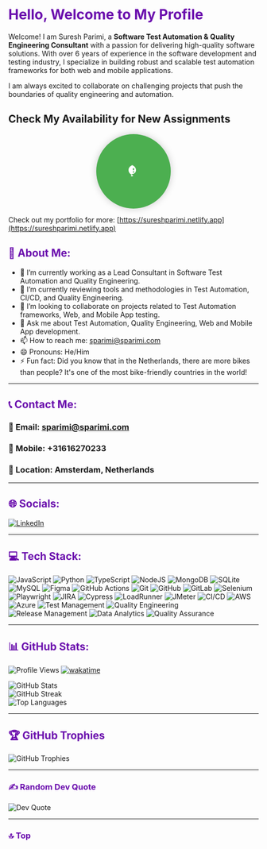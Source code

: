 # <span style="color: #6a0dad;"><strong>**Hello, Welcome to My Profile**</strong></span>  
Welcome! I am Suresh Parimi, a **Software Test Automation & Quality Engineering Consultant** with a passion for delivering high-quality software solutions. With over 6 years of experience in the software development and testing industry, I specialize in building robust and scalable test automation frameworks for both web and mobile applications.

I am always excited to collaborate on challenging projects that push the boundaries of quality engineering and automation.

## Check My Availability for New Assignments


<p align="center">
  <button style="padding: 30px 60px; background-color: #4CAF50; color: white; font-weight: bold; border: none; border-radius: 50%; width: 150px; height: 150px; font-size: 24px; box-shadow: 0 0 15px rgba(0, 0, 0, 0.2); cursor: pointer; transition: background-color 0.3s;">
    <svg xmlns="http://www.w3.org/2000/svg" fill="white" width="70" height="70" viewBox="0 0 24 24">
      <path d="M12 2C7.58 2 4 5.58 4 10c0 3.5 2.35 6.43 5.5 7.38V18h-1.5v2h3v-2h-1.5v-1.62C13.65 16.43 16 13.5 16 10c0-4.42-3.58-8-8-8zm1 12h-2v-2h2v2zm0-4h-2V7h2v3z"/>
    </svg>
  </button>
</p>

Check out my portfolio for more: [https://sureshparimi.netlify.app](https://sureshparimi.netlify.app)



## <span style="color: #6a0dad;"><strong>💫 About Me:</strong></span>
- 🔭 I’m currently working as a Lead Consultant in Software Test Automation and Quality Engineering.  
- 🌱 I’m currently reviewing tools and methodologies in Test Automation, CI/CD, and Quality Engineering.  
- 👯 I’m looking to collaborate on projects related to Test Automation frameworks, Web, and Mobile App testing.  
- 💬 Ask me about Test Automation, Quality Engineering, Web and Mobile App development.  
- 📫 How to reach me: sparimi@sparimi.com  
- 😄 Pronouns: He/Him  
- ⚡ Fun fact: Did you know that in the Netherlands, there are more bikes than people? It's one of the most bike-friendly countries in the world!

---

## <span style="color: #6a0dad;"><strong>📞 Contact Me:</strong></span>
### 📧 Email: [sparimi@sparimi.com](mailto:sparimi@sparimi.com)
### 📱 Mobile: +31616270233
### 📍 Location: Amsterdam, Netherlands

---

## <span style="color: #6a0dad;"><strong>🌐 Socials:</strong></span>
[![LinkedIn](https://img.shields.io/badge/LinkedIn-%230077B5.svg?logo=LinkedIn&logoColor=white)](https://linkedin.com/in/sparimi)

---

## <span style="color: #6a0dad;"><strong>💻 Tech Stack:</strong></span>
<div>
  <img src="https://img.shields.io/badge/javascript-%23323330.svg?style=for-the-badge&logo=javascript&logoColor=%23F7DF1E" alt="JavaScript"/>
  <img src="https://img.shields.io/badge/python-3670A0?style=for-the-badge&logo=python&logoColor=ffdd54" alt="Python"/>
  <img src="https://img.shields.io/badge/typescript-%23007ACC.svg?style=for-the-badge&logo=typescript&logoColor=white" alt="TypeScript"/>
  <img src="https://img.shields.io/badge/node.js-6DA55F?style=for-the-badge&logo=node.js&logoColor=white" alt="NodeJS"/>
  <img src="https://img.shields.io/badge/MongoDB-%234ea94b.svg?style=for-the-badge&logo=mongodb&logoColor=white" alt="MongoDB"/>
  <img src="https://img.shields.io/badge/sqlite-%2307405e.svg?style=for-the-badge&logo=sqlite&logoColor=white" alt="SQLite"/>
  <img src="https://img.shields.io/badge/mysql-4479A1.svg?style=for-the-badge&logo=mysql&logoColor=white" alt="MySQL"/>
  <img src="https://img.shields.io/badge/figma-%23F24E1E.svg?style=for-the-badge&logo=figma&logoColor=white" alt="Figma"/>
  <img src="https://img.shields.io/badge/github%20actions-%232671E5.svg?style=for-the-badge&logo=githubactions&logoColor=white" alt="GitHub Actions"/>
  <img src="https://img.shields.io/badge/git-%23F05033.svg?style=for-the-badge&logo=git&logoColor=white" alt="Git"/>
  <img src="https://img.shields.io/badge/github-%23121011.svg?style=for-the-badge&logo=github&logoColor=white" alt="GitHub"/>
  <img src="https://img.shields.io/badge/gitlab-%23181717.svg?style=for-the-badge&logo=gitlab&logoColor=white" alt="GitLab"/>
  <img src="https://img.shields.io/badge/Selenium-%234A9C5A.svg?style=for-the-badge&logo=selenium&logoColor=white" alt="Selenium"/>
  <img src="https://img.shields.io/badge/Playwright-%2333498A.svg?style=for-the-badge&logo=playwright&logoColor=white" alt="Playwright"/>
  <img src="https://img.shields.io/badge/JIRA-%230A0B0D.svg?style=for-the-badge&logo=jira&logoColor=white" alt="JIRA"/>
  <img src="https://img.shields.io/badge/Cypress-%2300B0D8.svg?style=for-the-badge&logo=cypress&logoColor=white" alt="Cypress"/>
  <img src="https://img.shields.io/badge/LoadRunner-%23D2D2D2.svg?style=for-the-badge&logo=hp&logoColor=white" alt="LoadRunner"/>
  <img src="https://img.shields.io/badge/JMeter-%23000000.svg?style=for-the-badge&logo=apache&logoColor=white" alt="JMeter"/>
  <img src="https://img.shields.io/badge/CI%2FCD-%232673E8.svg?style=for-the-badge&logo=gitlab&logoColor=white" alt="CI/CD"/>
  <img src="https://img.shields.io/badge/AWS-%23232F3E.svg?style=for-the-badge&logo=amazonaws&logoColor=white" alt="AWS"/>
  <img src="https://img.shields.io/badge/Azure-%230F7ACF.svg?style=for-the-badge&logo=microsoft-azure&logoColor=white" alt="Azure"/>
  <img src="https://img.shields.io/badge/Test%20Management-%23F6A3B0.svg?style=for-the-badge" alt="Test Management"/>
  <img src="https://img.shields.io/badge/Quality%20Engineering-%239A2C2C.svg?style=for-the-badge" alt="Quality Engineering"/>
  <img src="https://img.shields.io/badge/Release%20Management-%230A8C6C.svg?style=for-the-badge" alt="Release Management"/>
  <img src="https://img.shields.io/badge/Data%20Analytics-%236446F7.svg?style=for-the-badge" alt="Data Analytics"/>
  <img src="https://img.shields.io/badge/Quality%20Assurance-%23F1C40F.svg?style=for-the-badge&logo=check-circle&logoColor=white" alt="Quality Assurance"/>
</div>

---

## <span style="color: #6a0dad;"><strong>📊 GitHub Stats:</strong></span>
![Profile Views](https://komarev.com/ghpvc/?username=sureshparimi&color=dc143c)
[![wakatime](https://wakatime.com/badge/user/072e7dc4-793a-4d70-86fe-15b01af3a38b.svg)](https://wakatime.com/@072e7dc4-793a-4d70-86fe-15b01af3a38b)

![GitHub Stats](https://github-readme-stats.vercel.app/api?username=sureshparimi&theme=dark&hide_border=false&include_all_commits=true&count_private=true)<br/>
![GitHub Streak](https://github-readme-streak-stats.herokuapp.com/?user=sureshparimi&theme=dark&hide_border=false)<br/>
![Top Languages](https://github-readme-stats.vercel.app/api/top-langs/?username=sureshparimi&theme=dark&hide_border=false&include_all_commits=true&count_private=true&layout=compact)

---

## <span style="color: #6a0dad;"><strong>🏆 GitHub Trophies</strong></span>
![GitHub Trophies](https://github-profile-trophy.vercel.app/?username=sureshparimi&theme=radical&no-frame=false&no-bg=true&margin-w=4)

---

### <span style="color: #6a0dad;"><strong>✍️ Random Dev Quote</strong></span>
![Dev Quote](https://quotes-github-readme.vercel.app/api?type=horizontal&theme=radical)

---

### <span style="color: #6a0dad;"><strong>🔝 Top
